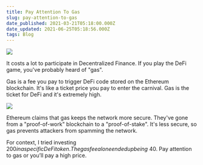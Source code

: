 ```yaml
---
title: Pay Attention To Gas
slug: pay-attention-to-gas
date_published: 2021-03-21T05:18:00.000Z
date_updated: 2021-06-25T05:18:56.000Z
tags: Blog
---
```


![](https://mcusercontent.com/13d6f824588a2db77eb01adbf/images/9900541f-6051-4c91-8078-d8f1ef1a5275.gif)

It costs a lot to participate in Decentralized Finance. If you play the DeFi game, you've probably heard of "gas".

Gas is a fee you pay to trigger DeFi code stored on the Ethereum blockchain. It's like a ticket price you pay to enter the carnival. Gas is the ticket for DeFi and it's extremely high.

![](https://mcusercontent.com/13d6f824588a2db77eb01adbf/images/ea531dba-0a2c-407c-95bd-5dd250d9bada.gif)

Ethereum claims that gas keeps the network more secure. They've gone from a "proof-of-work" blockchain to a "proof-of-stake". It's less secure, so gas prevents attackers from spamming the network.

For context, I tried investing $200 in a specific DeFi token. The gas fee alone ended up being ~$40. Pay attention to gas or you’ll pay a high price. 
